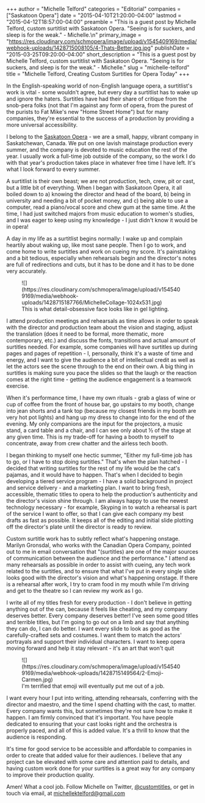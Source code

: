 +++
author = "Michelle Telford"
categories = "Editorial"
companies = ["Saskatoon Opera"]
date = "2015-04-10T21:20:00-04:00"
lastmod = "2015-04-12T18:57:00-04:00"
preamble = "This is a guest post by Michelle Telford, custom surtitlist with Saskatoon Opera. \"Seeing is for suckers, and sleep is for the weak.\" - Michelle.\n"
primary_image = "https://res.cloudinary.com/schmopera/image/upload/v1545409169/media/webhook-uploads/1428715008105/4-Thats-Better.jpg.jpg"
publishDate = "2015-03-25T09:20:00-04:00"
short_description = "This is a guest post by Michelle Telford, custom surtitlist with Saskatoon Opera. &quot;Seeing is for suckers, and sleep is for the weak.&quot; - Michelle."
slug = "michelle-telford"
title = "Michelle Telford, Creating Custom Surtitles for Opera Today"
+++

In the English-speaking world of non-English language opera, a surtitlist's work is vital - some wouldn't agree, but every day a surtitlist has to wake up and ignore the haters. Surtitles have had their share of critique from the snob-pera folks (not that I'm against any form of opera, from the purest of the purists to Fat Mike's new "Home Street Home") but for many companies, they're essential to the success of a production by providing a more universal accessibility. 

I belong to the [Saskatoon Opera](http://www.saskatoonopera.ca/) - we are a small, happy, vibrant company in Saskatchewan, Canada. We put on one lavish mainstage production every summer, and the company is devoted to music education the rest of the year. I usually work a full-time job outside of the company, so the work I do with that year's production takes place in whatever free time I have left. It's what I look forward to every summer. 

A surtitlist is their own beast; we are not production, tech, crew, pit or cast, but a little bit of everything. When I began with Saskatoon Opera, it all boiled down to a) knowing the director and head of the board, b) being in university and needing a bit of pocket money, and c) being able to use a computer, read a piano/vocal score and chew gum at the same time. At the time, I had just switched majors from music education to women's studies, and I was eager to keep using my knowledge - I just didn't know it would be in opera! 

A day in my life as a surtitlist begins normally: I wake up and complain heartily about waking up, like most sane people. Then I go to work, and come home to write surtitles and work on cueing my score. It's painstaking and a bit tedious, especially when rehearsals begin and the director's notes are full of redirections and cuts, but it has to be done and it has to be done very accurately. 

<figure data-type="image">
![](https://res.cloudinary.com/schmopera/image/upload/v1545409169/media/webhook-uploads/1428715187766/MichelleCollage-1024x531.jpg)
<figcaption>This is what detail-obsessive face looks like in gel lighting.</figcaption>
</figure>

I attend production meetings and rehearsals as time allows in order to speak with the director and production team about the vision and staging, adjust the translation (does it need to be formal, more thematic, more contemporary, etc.) and discuss the fonts, transitions and actual amount of surtitles needed. For example, some companies will have surtitles up during pages and pages of repetition - I, personally, think it's a waste of time and energy, and I want to give the audience a bit of intellectual credit as well as let the actors see the scene through to the end on their own. A big thing in surtitles is making sure you pace the slides so that the laugh or the reaction comes at the right time - getting the audience engagement is a teamwork exercise.  

When it's performance time, I have my own rituals - grab a glass of wine or cup of coffee from the front of house bar, go upstairs to my booth, change into jean shorts and a tank top (because my closest friends in my booth are very hot pot lights) and hang up my dress to change into for the end of the evening. My only companions are the input for the projectors, a music stand, a card table and a chair, and I can see only about ½ of the stage at any given time. This is my trade-off for having a booth to myself to concentrate, away from crew chatter and the airless tech booth. 

I began thinking to myself one hectic summer, "Either my full-time job has to go, or I have to stop doing surtitles." That's when the plan hatched - I decided that writing surtitles for the rest of my life would be the cat's pajamas, and it would have to happen. That's when I decided to begin developing a tiered service program - I have a solid background in project and service delivery - and a marketing plan. I want to bring fresh, accessible, thematic titles to opera to help the production's authenticity and the director's vision shine through. I am always happy to use the newest technology necessary - for example, Skyping in to watch a rehearsal is part of the service I want to offer, so that I can give each company my best drafts as fast as possible. It keeps all of the editing and initial slide plotting off the director's plate until the director is ready to review. 

Custom surtitle work has to subtly reflect what's happening onstage. Marilyn Gronsdal, who works with the Canadian Opera Company, pointed out to me in email conversation that "(surtitles) are one of the major sources of communication between the audience and the performance." I attend as many rehearsals as possible in order to assist with cueing, any tech work related to the surtitles, and to ensure that what I've put in every single slide looks good with the director's vision and what's happening onstage. If there is a rehearsal after work, I try to cram food in my mouth while I'm driving and get to the theatre so I can review my work as I go. 

I write all of my titles fresh for every production - I don't believe in getting anything out of the can, because it feels like cheating, and my company deserves better. Every company deserves better! I've seen some good titles and terrible titles, but I'm going to go out on a limb and say that anything they can do, I can do better. I want every slide to look as good as the carefully-crafted sets and costumes. I want them to match the actors' portrayals and support their individual characters. I want to keep opera moving forward and help it stay relevant - it's an art that won't quit 

<figure data-type="image">
![](https://res.cloudinary.com/schmopera/image/upload/v1545409169/media/webhook-uploads/1428715149564/2-Emoji-Carmen.jpg)
<figcaption>I'm terrified that emoji will eventually put me out of a job.</figcaption>
</figure>

I want every hour I put into writing, attending rehearsals, conferring with the director and maestro, and the time I spend chatting with the cast, to matter. Every company wants this, but sometimes they're not sure how to make it happen. I am firmly convinced that it's important. You have people dedicated to ensuring that your cast looks right and the orchestra is properly paced, and all of this is added value. It's a thrill to know that the audience is responding.  

It's time for good service to be accessible and affordable to companies in order to create that added value for their audiences. I believe that any project can be elevated with some care and attention paid to details, and having custom work done for your surtitles is a great way for any company to improve their production quality. 

Amen! What a cool job. Follow Michelle on Twitter, [@customtitles](https://twitter.com/customtitles), or get in touch via email, at michellektelford@gmail.com
